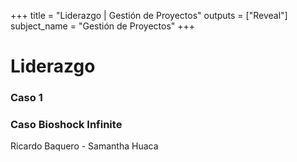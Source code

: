 +++
title = "Liderazgo | Gestión de Proyectos"
outputs = ["Reveal"]
subject_name = "Gestión de Proyectos"
+++

# Liderazgo
### Caso 1
### Caso Bioshock Infinite

Ricardo Baquero - Samantha Huaca
